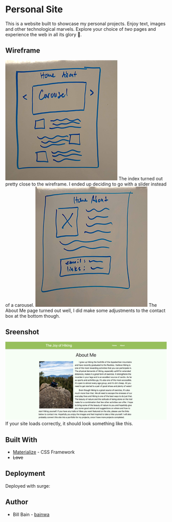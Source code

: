 # Personal Site
This is a website built to showcase my personal projects. Enjoy text, images and other technological marvels. Explore your choice of *two* pages and experience the web in all its glory 📡.

## Wireframe
![Wireframe Index](./media/wireframe2.png)
The index turned out pretty close to the wireframe. I ended up deciding to go with a slider instead of a carousel.
![Wireframe About](./media/wireframe1.png)
The About Me page turned out well, I did make some adjustments to the contact box at the bottom though.

## Sreenshot
![Screenshot](./media/sampleshot.png)
If your site loads correctly, it should look something like this.

## Built With
* [Materialize](https://materializecss.com/) - CSS Framework
* ~~Love~~

## Deployment
Deployed with surge: 

## Author
* Bill Bain - [bainwa](https://github.com/bainwa)
